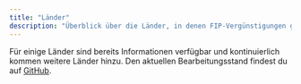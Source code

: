 ```yaml
---
title: "Länder"
description: "Überblick über die Länder, in denen FIP-Vergünstigungen genutzt werden können."
---
```


Für einige Länder sind bereits Informationen verfügbar und kontinuierlich kommen weitere Länder hinzu. Den aktuellen Bearbeitungsstand findest du auf [GitHub](https://github.com/orgs/fipguide/projects/3).
